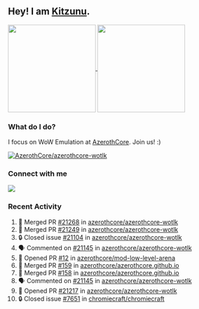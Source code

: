 ## Hey! I am [Kitzunu](https://Github.com/Kitzunu).

<!--
[![Kitzunu's Github stats](https://github-readme-stats.vercel.app/api?username=kitzunu&theme=github_dark&show_icons=true&number_format=long)](https://github.com/Kitzunu)

[![Kitzunu's Language stats](https://github-readme-stats.vercel.app/api/top-langs/?username=Kitzunu&layout=donut&theme=github_dark)](https://github.com/Kitzunu)
-->

<a href="https://github.com/Kitzunu">
  <img height=200 align="center" src="https://github-readme-stats.vercel.app/api?username=kitzunu&theme=github_dark&show_icons=true&number_format=long" />
</a>
<a href="https://github.com/Kitzunu">
  <img height=200 align="center" src="https://github-readme-stats.vercel.app/api/top-langs/?username=Kitzunu&layout=donut&theme=github_dark" />
</a>

### What do I do?

I focus on WoW Emulation at [AzerothCore](https://github.com/AzerothCore). Join us! :)

[![AzerothCore/azerothcore-wotlk](https://github-readme-stats.vercel.app/api/pin/?username=AzerothCore&repo=azerothcore-wotlk&theme=github_dark&show_owner=true)](https://github.com/azerothcore/azerothcore-wotlk)

### Connect with me
[![](https://img.shields.io/badge/AzerothCore%20Discord-Connect%20with%20me!-green)](https://discord.com/invite/gkt4y2x)

### Recent Activity

<!--START_SECTION:activity-->
1. 🎉 Merged PR [#21268](https://github.com/azerothcore/azerothcore-wotlk/pull/21268) in [azerothcore/azerothcore-wotlk](https://github.com/azerothcore/azerothcore-wotlk)
2. 🎉 Merged PR [#21249](https://github.com/azerothcore/azerothcore-wotlk/pull/21249) in [azerothcore/azerothcore-wotlk](https://github.com/azerothcore/azerothcore-wotlk)
3. 🔒 Closed issue [#21104](https://github.com/azerothcore/azerothcore-wotlk/issues/21104) in [azerothcore/azerothcore-wotlk](https://github.com/azerothcore/azerothcore-wotlk)
4. 🗣 Commented on [#21145](https://github.com/azerothcore/azerothcore-wotlk/pull/21145#issuecomment-2605330988) in [azerothcore/azerothcore-wotlk](https://github.com/azerothcore/azerothcore-wotlk)
5. 💪 Opened PR [#12](https://github.com/azerothcore/mod-low-level-arena/pull/12) in [azerothcore/mod-low-level-arena](https://github.com/azerothcore/mod-low-level-arena)
6. 🎉 Merged PR [#159](https://github.com/azerothcore/azerothcore.github.io/pull/159) in [azerothcore/azerothcore.github.io](https://github.com/azerothcore/azerothcore.github.io)
7. 🎉 Merged PR [#158](https://github.com/azerothcore/azerothcore.github.io/pull/158) in [azerothcore/azerothcore.github.io](https://github.com/azerothcore/azerothcore.github.io)
8. 🗣 Commented on [#21145](https://github.com/azerothcore/azerothcore-wotlk/pull/21145#issuecomment-2601018604) in [azerothcore/azerothcore-wotlk](https://github.com/azerothcore/azerothcore-wotlk)
9. 💪 Opened PR [#21217](https://github.com/azerothcore/azerothcore-wotlk/pull/21217) in [azerothcore/azerothcore-wotlk](https://github.com/azerothcore/azerothcore-wotlk)
10. 🔒 Closed issue [#7651](https://github.com/chromiecraft/chromiecraft/issues/7651) in [chromiecraft/chromiecraft](https://github.com/chromiecraft/chromiecraft)
<!--END_SECTION:activity-->
